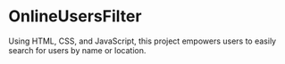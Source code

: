 # OnlineUsersFilter
Using HTML, CSS, and JavaScript, this project empowers users to easily search for users by name or location.

